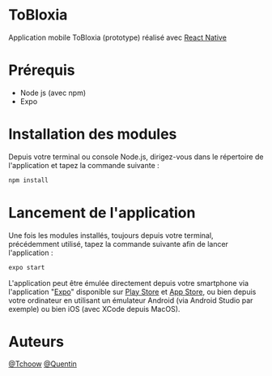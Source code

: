 # ToBloxia
Application mobile ToBloxia (prototype) réalisé avec [React Native](https://reactnative.dev/)

# Prérequis
* Node js (avec npm)
* Expo



# Installation des modules

Depuis votre terminal ou console Node.js, dirigez-vous dans le répertoire de l'application et tapez la commande suivante :

```markdown
npm install
```

# Lancement de l'application

Une fois les modules installés, toujours depuis votre terminal, précédemment utilisé, tapez la commande suivante afin de lancer l'application :

```markdown
expo start
```

L'application peut être émulée directement depuis votre smartphone via l'application "[Expo](https://expo.io/)" disponible sur [Play Store](https://play.google.com/store/apps/details?id=host.exp.exponent) et [App Store](https://apps.apple.com/fr/app/expo-go/id982107779), ou bien depuis votre ordinateur en utilisant un émulateur Android (via Android Studio par exemple) ou bien iOS (avec XCode depuis MacOS).

# Auteurs

[@Tchoow](https://github.com/Tchoow) 
[@Quentin](https://github.com/quentinsvn)
